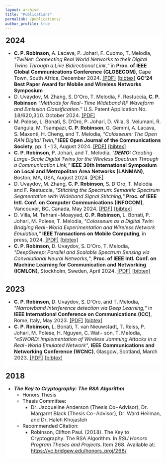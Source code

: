 ```yaml
---
layout: archive
title: "Publications"
permalink: /publications/
author_profile: true
---
```


<table cellpadding="0" cellspacing="0" border="0" style="background-color: white; border-collapse: collapse;">
  <tr>
    <td style="text-align: left; padding: 0; border: 0.1px solid white; vertical-align: top;">
      <h2 style="margin: 0;">2024</h2>
      <ul>
  <li>
    <strong>C. P. Robinson</strong>, A. Lacava, P. Johari, F. Cuomo, T. Melodia, <i>"TwiNet: Connecting Real World Networks to their Digital Twins Through a Live Bidirectional Link,"</i> in <strong>Proc. of IEEE Global Communications Conference (GLOBECOM)</strong>, Cape Town, South Africa, December 2024. <a href="https://arxiv.org/pdf/2411.03503" target="_blank">[PDF]</a> <a href="https://ece.northeastern.edu/wineslab/wines_bibtex/robinson2024globecom.txt" target="_blank">[bibtex]</a> <strong>GC'24 Best Paper Award for Mobile and Wireless Networks Symposium</strong>
  </li>
  <li>
    D. Uvaydov, M. Zhang, S. D'Oro, T. Melodia, F. Restuccia, <strong>C. P. Robinson</strong> <i>"Methods for Real-Time Wideband RF Waveform and Emission Classification."</i> U.S. Patent Application No. 18/620,310. October 2024. <a href="https://patents.google.com/patent/US20240334209A1/en" target="_blank">[PDF]</a>
  </li>
  <li>
    M. Polese, L. Bonati, S. D’Oro, P. Johari, D. Villa, S. Velumani, R. Gangula, M. Tsampazi, <strong>C. P. Robinson</strong>, G. Gemmi, A. Lacava, S. Maxenti, H. Cheng, and T. Melodia, <i>"Colosseum: The Open RAN Digital Twin,"</i> <strong>IEEE Open Journal of the Communications Society</strong>, pp. 1-13, August 2024. <a href="https://ece.northeastern.edu/wineslab/papers/villa2024dt.pdf" target="_blank">[PDF]</a> <a href="https://ece.northeastern.edu/wineslab/wines_bibtex/polese2024colosseum.txt" target="_blank">[bibtex]</a>
  </li>
  <li>
    <strong>C. P. Robinson</strong>, P. Johari, and T. Melodia, <i>"<strong>DEMO:</strong> Creating Large-Scale Digital Twins for the Wireless Spectrum Through a Communication Link,"</i> <strong>IEEE 30th International Symposium on Local and Metropolitan Area Networks (LANMAN)</strong>, Boston, MA, USA, August 2024. <a href="https://ieeexplore.ieee.org/abstract/document/10621888" target="_blank">[PDF]</a>
  </li>      
  <li>
    D. Uvaydov, M. Zhang, <strong>C. P. Robinson</strong>, S. D'Oro, T. Melodia and F. Restuccia, <i>"Stitching the Spectrum: Semantic Spectrum Segmentation with Wideband Signal Stitching,"</i> <strong>Proc. of IEEE Intl. Conf. on Computer Communications (INFOCOM)</strong>, Vancouver, BC, Canada, May 2024. <a href="https://ece.northeastern.edu/wineslab/papers/UvaydovINFOCOM2024.pdf" target="_blank">[PDF]</a> <a href="https://ece.northeastern.edu/wineslab/wines_bibtex/uvaydov2024infocom.txt" target="_blank">[bibtex]</a>
  </li>
  <li>
    D. Villa, M. Tehrani-Moayyed, <strong>C. P. Robinson</strong>, L. Bonati, P. Johari, M. Polese, T. Melodia, <i>"Colosseum as a Digital Twin: Bridging Real-World Experimentation and Wireless Network Emulation,"</i> <strong>IEEE Transactions on Mobile Computing</strong>, in press, 2024. <a href="https://ece.northeastern.edu/wineslab/papers/villa2024dt.pdf" target="_blank">[PDF]</a> <a href="https://ece.northeastern.edu/wineslab/wines_bibtex/villa2024dt.txt" target="_blank">[bibtex]</a>
  </li>
  <li>
    <strong>C. P. Robinson</strong>, D. Uvaydov, S. D'Oro, T. Melodia, <i>"DeepSweep: Parallel and Scalable Spectrum Sensing via Convolutional Neural Networks,",</i> <strong>Proc. of IEEE Intl. Conf. on Machine Learning for Communication and Networking (ICMLCN)</strong>, Stockholm, Sweden, April 2024. <a href="https://arxiv.org/pdf/2401.04805.pdf" target="_blank">[PDF]</a> <a href="https://ece.northeastern.edu/wineslab/wines_bibtex/robinson2024icmlcn.txt" target="_blank">[bibtex]</a>
  </li>
</ul>
    </td>
  </tr>
</table>

<table cellpadding="0" cellspacing="0" border="0" style="background-color: white; border-collapse: collapse;">
  <tr>
    <td style="text-align: left; padding: 0; border: 0.1px solid white; vertical-align: top;">
      <h2 style="margin: 0;">2023</h2>
      <ul>
  <li>
    <strong>C. P. Robinson</strong>, D. Uvaydov, S. D'Oro, and T. Melodia, <i>"Narrowband Interference detection via Deep Learning,"</i> in <strong>IEEE International Conference on Communications (ICC)</strong>, Rome, Italy, May 2023. <a href="https://ece.northeastern.edu/wineslab/papers/cprob_narrowband_int_icc_23.pdf" target="_blank">[PDF]</a> <a href="https://ece.northeastern.edu/wineslab/wines_bibtex/cprobinson_icc_23.txt" target="_blank">[bibtex]</a>
  </li>
  <li>
    <strong>C. P. Robinson</strong>, L. Bonati, T. van Nieuwstadt, T. Reiss, P. Johari, M. Polese, H. Nguyen, C. Wat- son, T. Melodia, <i>"eSWORD: Implementation of Wireless Jamming Attacks in a Real-World Emulated Network",</i> <strong>IEEE Communications and Networking Conference (WCNC)</strong>, Glasgow, Scotland, March 2023. <a href="https://ece.northeastern.edu/wineslab/papers/robinson2023wcnc.pdf" target="_blank">[PDF]</a> <a href="https://ece.northeastern.edu/wineslab/wines_bibtex/robinson2023wcnc.txt" target="_blank">[bibtex]</a>
  </li>
</ul>
    </td>
  </tr>
</table>

<table cellpadding="0" cellspacing="0" border="0" style="background-color: white; border-collapse: collapse;">
  <tr>
    <td style="text-align: left; padding: 0; border: 0.1px solid white; vertical-align: top;">
      <h2 style="margin: 0;">2018</h2>
      <ul>
  <li>
    <i><strong>The Key to Cryptography: The RSA Algorithm</strong></i>
    <ul>
      <li>Honors Thesis</li>
      <li>Thesis Committee:
        <ul>
          <li>Dr. Jacqueline Anderson (Thesis Co-Advisor), Dr. Margaret Black (Thesis Co-Advisor), Dr. Ward Heilman, and Dr. Haleh Khojasteh</li>
        </ul>
      </li>
      <li>Recommended Citation:
        <ul>
          <li>Robinson, Clifton Paul. (2018). The Key to Cryptography: The RSA Algorithm. In <i>BSU Honors Program Theses and Projects</i>. Item 268. Available at: <a href="https://vc.bridgew.edu/honors_proj/268" target="_blank">https://vc.bridgew.edu/honors_proj/268/</a></li>
        </ul>
      </li>
    </ul>
  </li>
</ul>
    </td>
  </tr>
</table>
